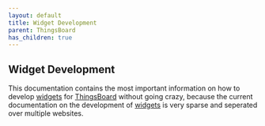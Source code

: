 ```yaml
---
layout: default
title: Widget Development
parent: ThingsBoard
has_children: true
---
```


## Widget Development

This documentation contains the most important information on how to develop [widgets](https://thingsboard.io/docs/user-guide/ui/widget-library/) for [ThingsBoard](https://thingsboard.io/) without going crazy, because the current documentation on the development of [widgets](https://thingsboard.io/docs/user-guide/ui/widget-library/) is very sparse and seperated over multiple websites.
